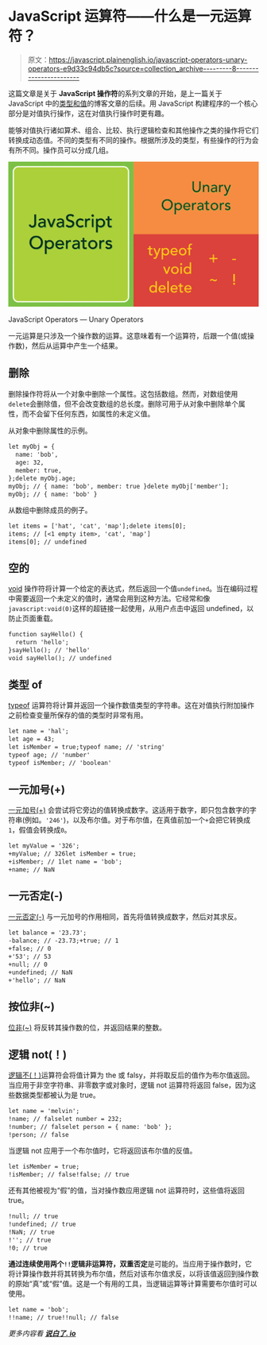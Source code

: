 # JavaScript 运算符——什么是一元运算符？

> 原文：<https://javascript.plainenglish.io/javascript-operators-unary-operators-e9d33c94db5c?source=collection_archive---------8----------------------->

这篇文章是关于 **JavaScript 操作符**的系列文章的开始，是上一篇关于 JavaScript 中的[类型和值](/basics-of-javasscript-types-and-values-df727599a3de)的博客文章的后续。用 JavaScript 构建程序的一个核心部分是对值执行操作，这在对值执行操作时更有趣。

能够对值执行诸如算术、组合、比较、执行逻辑检查和其他操作之类的操作将它们转换成动态值。不同的类型有不同的操作。根据所涉及的类型，有些操作的行为会有所不同。操作员可以分成几组。

![](img/fdde8356211d5b8e9bebd034236fd9de.png)

JavaScript Operators — Unary Operators

一元运算是只涉及一个操作数的运算。这意味着有一个运算符，后跟一个值(或操作数)，然后从运算中产生一个结果。

## 删除

删除操作符将从一个对象中删除一个属性。这包括数组。然而，对数组使用`delete`会删除值，但不会改变数组的总长度。删除可用于从对象中删除单个属性，而不会留下任何东西，如属性的未定义值。

从对象中删除属性的示例。

```
let myObj = {
  name: 'bob',
  age: 32,
  member: true,
};delete myObj.age;
myObj; // { name: 'bob', member: true }delete myObj['member'];
myObj; // { name: 'bob' }
```

从数组中删除成员的例子。

```
let items = ['hat', 'cat', 'map'];delete items[0];
items; // [<1 empty item>, 'cat', 'map']
items[0]; // undefined
```

## 空的

[void](https://developer.mozilla.org/en-US/docs/Web/JavaScript/Reference/Operators/void) 操作符将计算一个给定的表达式，然后返回一个值`undefined`。当在编码过程中需要返回一个未定义的值时，通常会用到这种方法。它经常和像`javascript:void(0)`这样的超链接一起使用，从用户点击中返回 undefined，以防止页面重载。

```
function sayHello() {
  return 'hello';
}sayHello(); // 'hello'
void sayHello(); // undefined
```

## 类型 of

[typeof](https://developer.mozilla.org/en-US/docs/Web/JavaScript/Reference/Operators/typeof) 运算符将计算并返回一个操作数值类型的字符串。这在对值执行附加操作之前检查变量所保存的值的类型时非常有用。

```
let name = 'hal';
let age = 43;
let isMember = true;typeof name; // 'string'
typeof age; // 'number'
typeof isMember; // 'boolean'
```

## 一元加号(+)

[一元加号(+)](https://developer.mozilla.org/en-US/docs/Web/JavaScript/Reference/Operators/Unary_plus) 会尝试将它旁边的值转换成数字。这适用于数字，即只包含数字的字符串(例如。`'246'`)，以及布尔值。对于布尔值，在真值前加一个`+`会把它转换成`1`，假值会转换成`0`。

```
let myValue = '326';
+myValue; // 326let isMember = true;
+isMember; // 1let name = 'bob';
+name; // NaN
```

## 一元否定(-)

[一元否定(-)](https://developer.mozilla.org/en-US/docs/Web/JavaScript/Reference/Operators/Unary_negation) 与一元加号的作用相同，首先将值转换成数字，然后对其求反。

```
let balance = '23.73';
-balance; // -23.73;+true; // 1
+false; // 0
+'53'; // 53
+null; // 0
+undefined; // NaN
+'hello'; // NaN
```

## 按位非(~)

[位非(~)](https://developer.mozilla.org/en-US/docs/Web/JavaScript/Reference/Operators/Bitwise_NOT) 将反转其操作数的位，并返回结果的整数。

## 逻辑 not(！)

[逻辑不(！)](https://developer.mozilla.org/en-US/docs/Web/JavaScript/Reference/Operators/Logical_NOT)运算符会将值计算为 the 或 falsy，并将取反后的值作为布尔值返回。当应用于非空字符串、非零数字或对象时，逻辑 not 运算符将返回 false，因为这些数据类型都被认为是 true。

```
let name = 'melvin';
!name; // falselet number = 232;
!number; // falselet person = { name: 'bob' };
!person; // false
```

当逻辑 not 应用于一个布尔值时，它将返回该布尔值的反值。

```
let isMember = true;
!isMember; // false!false; // true
```

还有其他被视为“假”的值，当对操作数应用逻辑 not 运算符时，这些值将返回 true。

```
!null; // true
!undefined; // true
!NaN; // true
!''; // true
!0; // true
```

**通过连续使用两个`!!`逻辑非运算符，双重否定**是可能的。当应用于操作数时，它将计算操作数并将其转换为布尔值，然后对该布尔值求反，以将该值返回到操作数的原始“真”或“假”值。这是一个有用的工具，当逻辑运算等计算需要布尔值时可以使用。

```
let name = 'bob';
!!name; // true!!null; // false
```

*更多内容看* [***说白了. io***](http://plainenglish.io/)